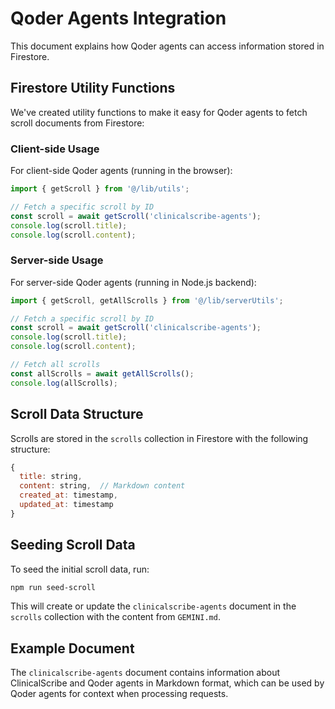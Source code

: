 # Qoder Agents Integration

This document explains how Qoder agents can access information stored in Firestore.

## Firestore Utility Functions

We've created utility functions to make it easy for Qoder agents to fetch scroll documents from Firestore:

### Client-side Usage

For client-side Qoder agents (running in the browser):

```typescript
import { getScroll } from '@/lib/utils';

// Fetch a specific scroll by ID
const scroll = await getScroll('clinicalscribe-agents');
console.log(scroll.title);
console.log(scroll.content);
```

### Server-side Usage

For server-side Qoder agents (running in Node.js backend):

```typescript
import { getScroll, getAllScrolls } from '@/lib/serverUtils';

// Fetch a specific scroll by ID
const scroll = await getScroll('clinicalscribe-agents');
console.log(scroll.title);
console.log(scroll.content);

// Fetch all scrolls
const allScrolls = await getAllScrolls();
console.log(allScrolls);
```

## Scroll Data Structure

Scrolls are stored in the `scrolls` collection in Firestore with the following structure:

```javascript
{
  title: string,
  content: string,  // Markdown content
  created_at: timestamp,
  updated_at: timestamp
}
```

## Seeding Scroll Data

To seed the initial scroll data, run:

```bash
npm run seed-scroll
```

This will create or update the `clinicalscribe-agents` document in the `scrolls` collection with the content from `GEMINI.md`.

## Example Document

The `clinicalscribe-agents` document contains information about ClinicalScribe and Qoder agents in Markdown format, which can be used by Qoder agents for context when processing requests.